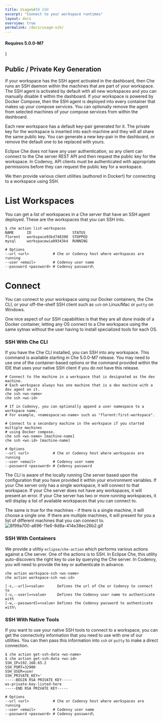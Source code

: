```yaml
---
title: Usage&#58 SSH
excerpt: "Connect to your workspace runtimes"
layout: docs
overview: true
permalink: /docs/usage-ssh/
---
```

#### Requires 5.0.0-M7
}  

## Public / Private Key Generation
If your workspace has the SSH agent activated in the dashboard, then Che runs an SSH daemon within the machines that are part of your workspace. The SSH agent is activated by default with all new workspaces and you can manually disable it within the dashboard. If your workspace is powered by Docker Compose, then the SSH agent is deployed into every container that makes up your compose services. You can optionally remove the agent from selected machines of your compose services from within the dashboard.

Each new workspace has a default key-pair generated for it. The private key for the workspace is inserted into each machine and they will all share the same public key. You can generate a new key-pair in the dashboard, or remove the default one to be replaced with yours.

Eclipse Che does not have any user authentication, so any client can connect to the Che server REST API and then request the public key for the workspace. In Codenvy, API clients must be authenticated with appropriate permissions before they can request the public key for a workspace.

We then provide various client utilities (authored in Docker!) for connecting to a workspace using SSH.
# List Workspaces  
You can get a list of workspaces in a Che server that have an SSH agent deployed. These are the workspaces that you can SSH into.
```shell  
$ che action list-workspaces
NAME      ID                   STATUS
florent   workspace93kd748390  STOPPED
mysql     workspacewia89343k4  RUNNING

# Options
--url <url>           # Che or Codenvy host where workspaces are running
--user <email>        # Codenvy user name
--password <password> # Codenvy password\
```

# Connect  
You can connect to your workspace using our Docker containers, the Che CLI, or your off-the-shelf SSH client such as `ssh` on Linux/Mac or `putty` on Windows.

One nice aspect of our SSH capabilities is that they are all done inside of a Docker container, letting any OS connect to a Che workspace using the same sytnax without the user having to install specialized tools for each OS.

### SSH With Che CLI
If you have the Che CLI installed, you can SSH into any workspace. This command is available starting in Che 5.0.0-M7 release. You may need to use one of the container-based options or the command provided within the IDE that uses your native SSH client if you do not have this release.
```shell  
# Connect to the machine in a workspace that is designated as the dev machine.
# Each workspace always has one machine that is a dev machine with a dev agent on it.
che ssh <ws-name>
che ssh <ws-id>

# If in Codenvy, you can optionally append a user namespace to a workspace name.
# For example, <namespace:ws-name> such as "florent:first-workspace".

# Connect to a secondary machine in the workspace if you started multiple machines
# using Docker compose.
che ssh <ws-name> [machine-name]
che ssh <ws-id> [machine-name]

# Options
--url <url>           # Che or Codenvy host where workspaces are running
--user <email>        # Codenvy user name
--password <password> # Codenvy password
```
The CLI is aware of the locally running Che server based upon the configuration that you have provided it within your environment variables. If your Che server only has a single workspace, it will connect to that workspace. If your Che server does not have any workspaces, it will present an error. If your Che server has two or more running workspaces, it will display a list of available workspaces that you can connect to.

The same is true for the machines - if there is a single machine, it will choose a single one. If there are multiple machines, it will present for you a list of different machines that you can connect to.
![8f99a700-a696-11e6-8d8a-414e38ec26b2.gif](images/8f99a700-a696-11e6-8d8a-414e38ec26b2.gif)
### SSH With Containers
We provide a utiltiy `eclipse/che-action` which performs various actions against a Che server. One of the actions is to SSH. In Eclipse Che, this utility auto-discovers the right key to use by querying the Che server. In Codenvy, you will need to provide the key or authenticate in advance.
```shell  
che action workspace-ssh <ws-name>
che action workspace-ssh <ws-id>

[-s,--url]=<value>      Defines the url of Che or Codenvy to connect to
[-u,--user]=<value>     Defines the Codenvy user name to authenticate with
[-w,--password]=<value> Defines the Codenvy password to authenticate with\
```
### SSH With Native Tools
If you want to use your native SSH tools to connect to a workspace, you can get the connectivity information that you need to use with one of our utilities. You can then pass this information into `ssh` or `putty` to make a direct connection.
```text  
$ che action get-ssh-data <ws-name>
$ che action get-ssh-data <ws-id>
SSH_IP=192.168.65.2
SSH_PORT=32900
SSH_USER=user
SSH_PRIVATE_KEY='
-----BEGIN RSA PRIVATE KEY-----
ws-private-key-listed-here
-----END RSA PRIVATE KEY-----

# Options
--url <url>           # Che or Codenvy host where workspaces are running
--user <email>        # Codenvy user name
--password <password> # Codenvy password\
```
